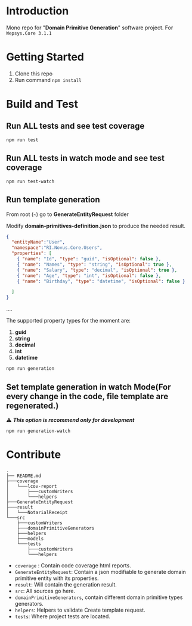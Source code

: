 # Introduction 
Mono repo for "**Domain Primitive Generation**" software project. For ```Wepsys.Core 3.1.1```

# Getting Started

1. Clone this repo
2. Run command ```npm install```

# Build and Test

## Run ALL tests and see test coverage
```
npm run test 
```

## Run ALL tests in watch mode and see test coverage
```
npm run test-watch
```

## Run template generation

From root (`~`) go to **GenerateEntityRequest** folder

Modify **domain-primitives-definition.json** to produce the needed result.

```json
{
  "entityName":"User",
  "namespace":"RI.Novus.Core.Users",
  "properties": [
    { "name": "Id", "type": "guid", "isOptional": false },
    { "name": "Names", "type": "string", "isOptional": true },
    { "name": "Salary", "type": "decimal", "isOptional": true },
    { "name": "Age", "type": "int", "isOptional": false },
    { "name": "Birthday", "type": "datetime", "isOptional": false }

  ]
}

```
.... 

The supported property types for the moment are:
1. **guid**
2. **string**
3. **decimal**
4. **int**
5. **datetime**

```
npm run generation
```

## Set template generation in watch Mode(For every change in the code, file template are regenerated.)

⚠️ ***This option is recommend only for development*** 

```
npm run generation-watch
```

# Contribute

```
.
├── README.md
├───coverage
│   └───lcov-report
│       ├───customWriters
│       └───helpers
├───GenerateEntityRequest
├───result
│   └───NotarialReceipt
└───src
    ├───customWriters
    ├───domainPrimitiveGenerators
    ├───helpers
    ├───models
    └───tests
        ├───customWriters
        └───helpers
```

* `coverage` : Contain code coverage html reports.
* `GenerateEntityRequest`: Contain a json modifiable to generate domain primitive entity with its properties.
* `result`: Will contain the generation result.
* `src`: All sources go here.
* `domainPrimitiveGenerators`, contain different domain primitive types generators.
* `helpers`: Helpers to validate Create template request.
* `tests`: Where project tests are located.

